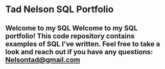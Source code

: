 # Tad Nelson SQL Portfolio

## Welcome to my SQL Welcome to my SQL portfolio! This code repository contains examples of SQL I've written. Feel free to take a look and reach out if you have any questions: Nelsontad@gmail.com
